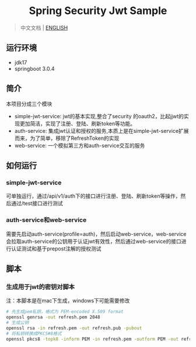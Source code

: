 <h1 align="center">Spring Security Jwt Sample </h1>

> 中文文档 | [ENGLISH](README.md)

## 运行环境
- jdk17
- springboot 3.0.4

## 简介
本项目分成三个模块
- simple-jwt-service: jwt的基本实现,整合了security 的oauth2，比起jjwt的实现更加简洁，实现了注册、登陆、刷新token等功能。
- auth-service: 集成jwt认证和授权的服务,本质上是在simple-jwt-service扩展而来，为了简单，移除了RefreshToken的实现
- web-service: 一个模拟第三方和auth-service交互的服务

## 如何运行
### simple-jwt-service
可单独运行，通过/api/v1/auth下的接口进行注册、登陆、刷新token等操作，然后通过/test接口进行测试

### auth-service和web-service
需要先启动auth-service(profile=auth)，然后启动web-service，web-service会拉取auth-service的公钥用于认证jwt有效性，然后通过web-service的接口进行认证测试和基于prepost注解的授权测试

## 脚本
### 生成用于jwt的密钥对脚本
注：本脚本是在mac下生成，windows下可能需要修改

```bash
# 先生成pem私钥，格式为 PEM-encoded X.509 format
openssl genrsa -out refresh.pem 2048
# 生成公钥
openssl rsa -in refresh.pem -out refresh.pub -pubout
# 将私钥转换成PKCS#8格式
openssl pkcs8 -topk8 -inform PEM -in refresh.pem -outform PEM -out refresh.key -nocrypt
```
